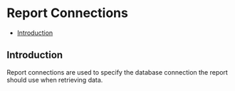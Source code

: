 # Report Connections

-   [Introduction](#introduction)

<a name="introduction"></a>

## Introduction

Report connections are used to specify the database connection the report should use when retrieving data.
